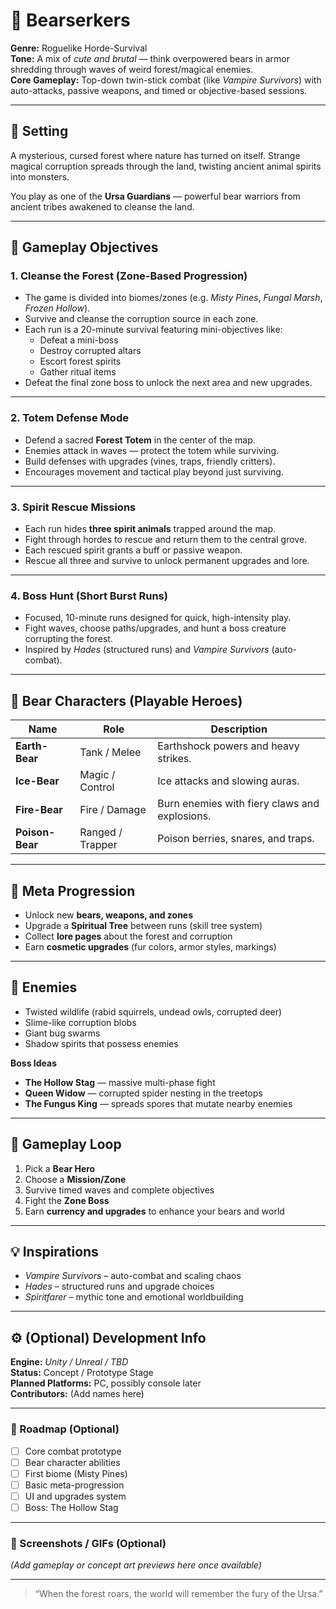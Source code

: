 # 🐻 Bearserkers

**Genre:** Roguelike Horde-Survival  
**Tone:** A mix of *cute and brutal* — think overpowered bears in armor shredding through waves of weird forest/magical enemies.  
**Core Gameplay:** Top-down twin-stick combat (like *Vampire Survivors*) with auto-attacks, passive weapons, and timed or objective-based sessions.

---

## 🌲 Setting

A mysterious, cursed forest where nature has turned on itself. Strange magical corruption spreads through the land, twisting ancient animal spirits into monsters.

You play as one of the **Ursa Guardians** — powerful bear warriors from ancient tribes awakened to cleanse the land.

---

## 🎯 Gameplay Objectives

### 1. Cleanse the Forest (Zone-Based Progression)
- The game is divided into biomes/zones (e.g. *Misty Pines*, *Fungal Marsh*, *Frozen Hollow*).
- Survive and cleanse the corruption source in each zone.
- Each run is a 20-minute survival featuring mini-objectives like:
  - Defeat a mini-boss  
  - Destroy corrupted altars  
  - Escort forest spirits  
  - Gather ritual items  
- Defeat the final zone boss to unlock the next area and new upgrades.

---

### 2. Totem Defense Mode
- Defend a sacred **Forest Totem** in the center of the map.
- Enemies attack in waves — protect the totem while surviving.
- Build defenses with upgrades (vines, traps, friendly critters).
- Encourages movement and tactical play beyond just surviving.

---

### 3. Spirit Rescue Missions
- Each run hides **three spirit animals** trapped around the map.
- Fight through hordes to rescue and return them to the central grove.
- Each rescued spirit grants a buff or passive weapon.
- Rescue all three and survive to unlock permanent upgrades and lore.

---

### 4. Boss Hunt (Short Burst Runs)
- Focused, 10-minute runs designed for quick, high-intensity play.
- Fight waves, choose paths/upgrades, and hunt a boss creature corrupting the forest.
- Inspired by *Hades* (structured runs) and *Vampire Survivors* (auto-combat).

---

## 🧸 Bear Characters (Playable Heroes)

| Name | Role | Description |
|------|------|--------------|
| **Earth-Bear** | Tank / Melee | Earthshock powers and heavy strikes. |
| **Ice-Bear** | Magic / Control | Ice attacks and slowing auras. |
| **Fire-Bear** | Fire / Damage | Burn enemies with fiery claws and explosions. |
| **Poison-Bear** | Ranged / Trapper | Poison berries, snares, and traps. |

---

## 🌿 Meta Progression

- Unlock new **bears, weapons, and zones**  
- Upgrade a **Spiritual Tree** between runs (skill tree system)  
- Collect **lore pages** about the forest and corruption  
- Earn **cosmetic upgrades** (fur colors, armor styles, markings)

---

## 🐾 Enemies

- Twisted wildlife (rabid squirrels, undead owls, corrupted deer)  
- Slime-like corruption blobs  
- Giant bug swarms  
- Shadow spirits that possess enemies  

**Boss Ideas**
- **The Hollow Stag** — massive multi-phase fight  
- **Queen Widow** — corrupted spider nesting in the treetops  
- **The Fungus King** — spreads spores that mutate nearby enemies  

---

## 🔁 Gameplay Loop

1. Pick a **Bear Hero**  
2. Choose a **Mission/Zone**  
3. Survive timed waves and complete objectives  
4. Fight the **Zone Boss**  
5. Earn **currency and upgrades** to enhance your bears and world  

---

## 💡 Inspirations

- *Vampire Survivors* – auto-combat and scaling chaos  
- *Hades* – structured runs and upgrade choices  
- *Spiritfarer* – mythic tone and emotional worldbuilding  

---

## ⚙️ (Optional) Development Info

**Engine:** *Unity / Unreal / TBD*  
**Status:** Concept / Prototype Stage  
**Planned Platforms:** PC, possibly console later  
**Contributors:** (Add names here)

---

### 🧭 Roadmap (Optional)

- [ ] Core combat prototype  
- [ ] Bear character abilities  
- [ ] First biome (Misty Pines)  
- [ ] Basic meta-progression  
- [ ] UI and upgrades system  
- [ ] Boss: The Hollow Stag  

---

### 📸 Screenshots / GIFs (Optional)

*(Add gameplay or concept art previews here once available)*

---

> “When the forest roars, the world will remember the fury of the Ursa.”
